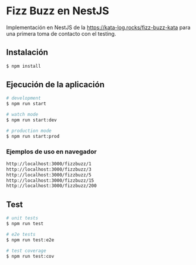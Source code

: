 # Fizz Buzz en NestJS

Implementación en NestJS de la https://kata-log.rocks/fizz-buzz-kata para una primera toma de contacto con el testing.

## Instalación

```bash
$ npm install
```

## Ejecución de la aplicación

```bash
# development
$ npm run start

# watch mode
$ npm run start:dev

# production mode
$ npm run start:prod
```

### Ejemplos de uso en navegador

```bash
http://localhost:3000/fizzbuzz/1
http://localhost:3000/fizzbuzz/3
http://localhost:3000/fizzbuzz/5
http://localhost:3000/fizzbuzz/15
http://localhost:3000/fizzbuzz/200
```

## Test

```bash
# unit tests
$ npm run test

# e2e tests
$ npm run test:e2e

# test coverage
$ npm run test:cov
```
